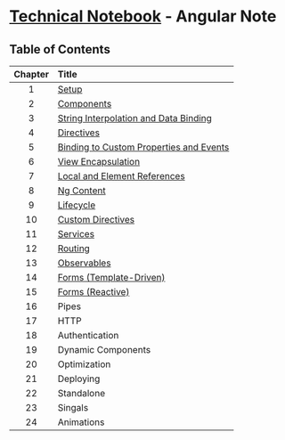 # [Technical Notebook](../README.md) - Angular Note

## Table of Contents
| Chapter | Title |
| :-: | :- |
| 1 | [Setup](./notes/Chapter_1.md) |
| 2 | [Components](./notes/Chapter_2.md) |
| 3 | [String Interpolation and Data Binding](./notes/Chapter_3.md) |
| 4 | [Directives](./notes/Chapter_4.md) |
| 5 | [Binding to Custom Properties and Events](./notes/Chapter_5.md) |
| 6 | [View Encapsulation](./notes/Chapter_6.md) |
| 7 | [Local and Element References](./notes/Chapter_7.md) |
| 8 | [Ng Content](./notes/Chapter_8.md) |
| 9 | [Lifecycle](./notes/Chapter_9.md) |
| 10 | [Custom Directives](./notes/Chapter_10.md) |
| 11 | [Services](./notes/Chapter_11.md) |
| 12 | [Routing](./notes/Chapter_12.md) |
| 13 | [Observables](./notes/Chapter_13.md) |
| 14 | [Forms (Template-Driven)](./notes/Chapter_14.md) |
| 15 | [Forms (Reactive)](./notes/Chapter_15.md) |
| 16 | Pipes |
| 17 | HTTP |
| 18 | Authentication |
| 19 | Dynamic Components |
| 20 | Optimization |
| 21 | Deploying |
| 22 | Standalone |
| 23 | Singals |
| 24 | Animations |

<br>
